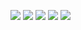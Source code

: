 ![](https://github-profile-summary-cards.vercel.app/api/cards/profile-details?username=zhaozuodong&theme=github)
![](https://github-profile-summary-cards.vercel.app/api/cards/repos-per-language?username=zhaozuodong&theme=github)
![](https://github-profile-summary-cards.vercel.app/api/cards/most-commit-language?username=zhaozuodong&theme=github)
![](https://github-profile-summary-cards.vercel.app/api/cards/stats?username=zhaozuodong&theme=github)
![](https://github-profile-summary-cards.vercel.app/api/cards/productive-time?username=zhaozuodong&theme=github)
